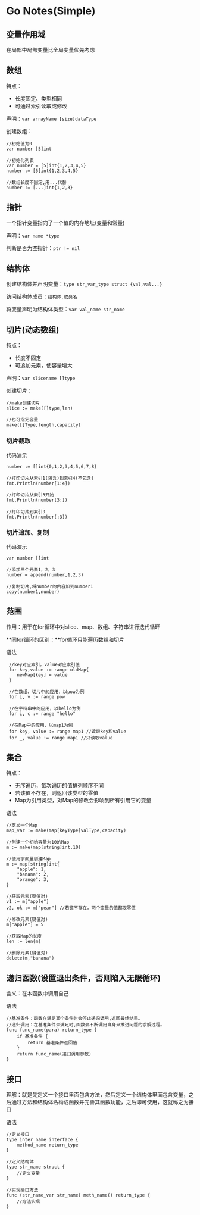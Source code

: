 # Go Notes(Simple)

## 变量作用域

在局部中局部变量比全局变量优先考虑



## 数组

特点：

+ 长度固定、类型相同
+ 可通过索引读取或修改

声明：``var arrayName [size]dataType``

创建数组：

```
//初始值为0
var number [5]int

//初始化列表
var number = [5]int{1,2,3,4,5}
number := [5]int{1,2,3,4,5}

//数组长度不固定,用...代替
number := [...]int{1,2,3}
```



## 指针

一个指针变量指向了一个值的内存地址(变量和常量)

声明：``var name *type``

判断是否为空指针：``ptr != nil``



## 结构体

创建结构体并声明变量：``type str_var_type struct {val,val...}``

访问结构体成员：``结构体.成员名``

将变量声明为结构体类型：``var val_name str_name``



## 切片(动态数组)

特点：

+ 长度不固定
+ 可追加元素，使容量增大

声明：``var slicename []type``

创建切片：

```
//make创建切片
slice := make([]type,len)

//也可指定容量
make([]Type,length,capacity)
```

### 切片截取

代码演示

```
number := []int{0,1,2,3,4,5,6,7,8}

//打印切片从索引1(包含)到索引4(不包含)
fmt.Println(number[1:4])

//打印切片从索引3开始
fmt.Println(number[3:])

//打印切片到索引3
fmt.Println(number[:3])
```

### 切片追加、复制

代码演示

```
var number []int

//添加三个元素1，2，3
number = append(number,1,2,3)

//复制切片,将number的内容加到number1
copy(number1,number)
```



## 范围

作用：用于在for循环中对slice、map、数组、字符串进行迭代循环

**同for循环的区别：**for循环只能遍历数组和切片

语法

```
 //key对应索引，value对应索引值
 for key,value := range oldMap{
 	newMap[key] = value
 }
 
 //在数组、切片中的应用，以pow为例
 for i, v := range pow
 
 //在字符串中的应用，以hello为例
 for i, c := range "hello"
 
 //在Map中的应用，以map1为例
 for key, value := range map1 //读取key和value
 for _, value := range map1 //只读取value
```



## 集合

特点：

+ 无序遍历，每次遍历的值排列顺序不同
+ 若该值不存在，则返回该类型的零值
+ Map为引用类型，对Map的修改会影响到所有引用它的变量

语法

```
//定义一个Map
map_var := make(map[keyType]valType,capacity)

//创建一个初始容量为10的Map
m := make(map[string]int,10)

//使用字面量创建Map
m := map[string]int{
	"apple": 1,
	"banana": 2,
	"orange": 3,
}

//获取元素(键值对)
v1 := m["apple"]
v2, ok := m["pear"] //若键不存在，两个变量的值都取零值

//修改元素(键值对)
m["apple"] = 5

//获取Map的长度
len := len(m)

//删除元素(键值对)
delete(m,"banana")
```



## 递归函数(设置退出条件，否则陷入无限循环)

含义：在本函数中调用自己

语法

```
//基准条件：函数在满足某个条件时会停止递归调用,返回最终结果。
//递归调用：在基准条件未满足时,函数会不断调用自身来推进问题的求解过程。
func func_name(para) return_type {
	if 基准条件 {
		return 基准条件返回值
	}
	return func_name(递归调用参数)
}
```



## 接口

理解：就是先定义一个接口里面包含方法，然后定义一个结构体里面包含变量，之后通过方法和结构体名构成函数并完善其函数功能，之后即可使用，这就称之为接口

语法 

```
//定义接口
type inter_name interface {
	method_name return_type
}

//定义结构体
type str_name struct {
	//定义变量
}

//实现接口方法
func (str_name_var str_name) meth_name() return_type {
	//方法实现
}
```

